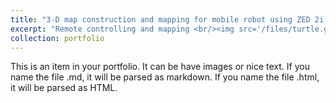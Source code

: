 ```yaml
---
title: "3-D map construction and mapping for mobile robot using ZED 2i Camera"
excerpt: "Remote controlling and mapping <br/><img src='/files/turtle.gif'>"
collection: portfolio
---
```


This is an item in your portfolio. It can be have images or nice text. If you name the file .md, it will be parsed as markdown. If you name the file .html, it will be parsed as HTML. 
